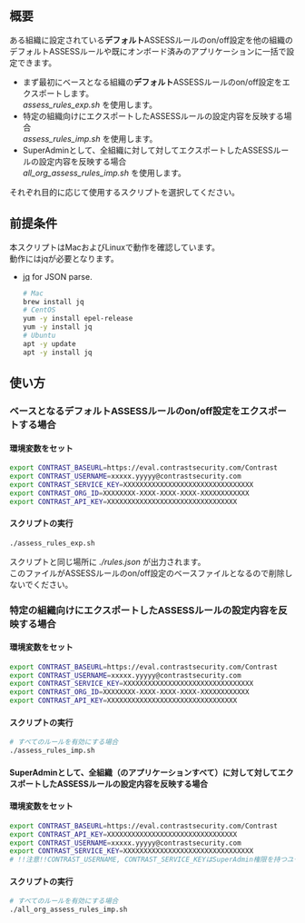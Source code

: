 ## 概要
ある組織に設定されている**デフォルト**ASSESSルールのon/off設定を他の組織のデフォルトASSESSルールや既にオンボード済みのアプリケーションに一括で設定できます。  
- まず最初にベースとなる組織の**デフォルト**ASSESSルールのon/off設定をエクスポートします。  
  *assess_rules_exp.sh* を使用します。
- 特定の組織向けにエクスポートしたASSESSルールの設定内容を反映する場合  
  *assess_rules_imp.sh* を使用します。
- SuperAdminとして、全組織に対して対してエクスポートしたASSESSルールの設定内容を反映する場合  
  *all_org_assess_rules_imp.sh* を使用します。

それぞれ目的に応じて使用するスクリプトを選択してください。  

## 前提条件
本スクリプトはMacおよびLinuxで動作を確認しています。  
動作にはjqが必要となります。

- [jq](https://stedolan.github.io/jq/) for JSON parse.
  
    ```bash
    # Mac
    brew install jq
    # CentOS
    yum -y install epel-release
    yum -y install jq
    # Ubuntu
    apt -y update
    apt -y install jq
    ```

## 使い方
### ベースとなる**デフォルト**ASSESSルールのon/off設定をエクスポートする場合
#### 環境変数をセット
```bash
export CONTRAST_BASEURL=https://eval.contrastsecurity.com/Contrast
export CONTRAST_USERNAME=xxxxx.yyyyy@contrastsecurity.com
export CONTRAST_SERVICE_KEY=XXXXXXXXXXXXXXXXXXXXXXXXXXXXXXXX
export CONTRAST_ORG_ID=XXXXXXXX-XXXX-XXXX-XXXX-XXXXXXXXXXXX
export CONTRAST_API_KEY=XXXXXXXXXXXXXXXXXXXXXXXXXXXXXXXX
```
#### スクリプトの実行
```bash
./assess_rules_exp.sh
```
スクリプトと同じ場所に *./rules.json* が出力されます。  
このファイルがASSESSルールのon/off設定のベースファイルとなるので削除しないでください。  
### 特定の組織向けにエクスポートしたASSESSルールの設定内容を反映する場合
#### 環境変数をセット
```bash
export CONTRAST_BASEURL=https://eval.contrastsecurity.com/Contrast
export CONTRAST_USERNAME=xxxxx.yyyyy@contrastsecurity.com
export CONTRAST_SERVICE_KEY=XXXXXXXXXXXXXXXXXXXXXXXXXXXXXXXX
export CONTRAST_ORG_ID=XXXXXXXX-XXXX-XXXX-XXXX-XXXXXXXXXXXX
export CONTRAST_API_KEY=XXXXXXXXXXXXXXXXXXXXXXXXXXXXXXXX
```
#### スクリプトの実行
```bash
# すべてのルールを有効にする場合
./assess_rules_imp.sh
```
#### SuperAdminとして、全組織（のアプリケーションすべて）に対して対してエクスポートしたASSESSルールの設定内容を反映する場合
#### 環境変数をセット
```bash
export CONTRAST_BASEURL=https://eval.contrastsecurity.com/Contrast
export CONTRAST_API_KEY=XXXXXXXXXXXXXXXXXXXXXXXXXXXXXXXX
export CONTRAST_USERNAME=xxxxx.yyyyy@contrastsecurity.com
export CONTRAST_SERVICE_KEY=XXXXXXXXXXXXXXXXXXXXXXXXXXXXXXXX
# !!注意!!CONTRAST_USERNAME, CONTRAST_SERVICE_KEYはSuperAdmin権限を持つユーザーとしてください。
```
#### スクリプトの実行
```bash
# すべてのルールを有効にする場合
./all_org_assess_rules_imp.sh
```
